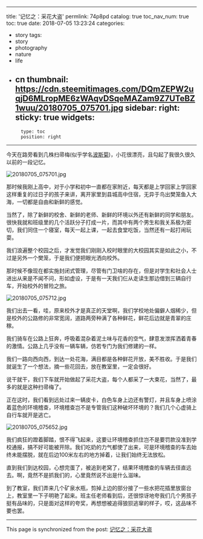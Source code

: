 
---
title: '记忆之：采花大盗'
permlink: 74p8pd
catalog: true
toc_nav_num: true
toc: true
date: 2018-07-05 13:23:24
categories:
- story
tags:
- story
- photography
- nature
- life
- cn
thumbnail: https://cdn.steemitimages.com/DQmZEPW2uqjD6MLropME6zWAqvDSqeMAZam9Z7UTeBZ1wuu/20180705_075701.jpg
sidebar:
    right:
        sticky: true
widgets:
    -
        type: toc
        position: right
---


今天在路旁看到几株扫帚梅(似乎学名[波斯菊](https://baike.baidu.com/item/波斯菊/1063757))，小花很漂亮，且勾起了我很久很久以前的一段记忆。

![20180705_075701.jpg](https://cdn.steemitimages.com/DQmZEPW2uqjD6MLropME6zWAqvDSqeMAZam9Z7UTeBZ1wuu/20180705_075701.jpg)

那时候我刚上高中，对于小学和初中一直都在家附近，每天都是上学回家上学回家这样重复的过日子的孩子来讲，离开家里到县城高中住宿，无异于鸟出樊笼鱼入大海，一切都是自由和新鲜的感觉。

当然了，除了新鲜的校舍、新鲜的老师、新鲜的环境以外还有新鲜的同学和朋友。很快我就和班级里的几个活跃分子打成一片，而其中有两个男生和我关系极为密切，我们同住一个寝室，每天一起上课，一起去食堂吃饭，当然还有一起打闹玩耍。

我们浪遍整个校园之后，才发觉我们刚刚入校时眼里的大校园其实是如此之小，不过是另外一个樊笼，于是我们便把眼光洒向校外。

那时候不像现在都实施封闭式管理，尽管有门卫啥的存在，但是对学生和社会人士进出从来是不闻不问，形如虚设，于是有一天我们仨从走读生那边借到三辆自行车，开始校外的冒险之旅。


![20180705_075712.jpg](https://cdn.steemitimages.com/DQmQpqLNMoF9y3Fp3eHw22kWKgN3yzMD27Z9433JQyUADNk/20180705_075712.jpg)

我们出去一看，哇，原来校外才是真正的天堂啊，我们学校地处偏僻人烟稀少，但是校外的公路修的非常宽阔，道路两旁种满了各种鲜花，鲜花后边就是青翠的庄稼。

我们骑车在公路上狂奔，呼吸着混杂着泥土味与花香的空气，肆意发泄挥洒着青春的激情。公路上几乎没有一辆车辆，仿若专门为我们修建的一样。

我们一路向西向西，到达一处花海，满目都是各种鲜花开放，美不胜收。于是我们就诞生了一个想法，摘一些花回去，放在教室里，一定会很好。

说干就干，我们下车就开始做起了采花大盗，每个人都采了一大束花，当然了，最多的就是这种扫帚梅了。

正在这时，我们看到远处过来一辆皮卡，白色车身上边还有警灯，并且车身上喷涂着蓝色的环境稽查，环境稽查岂不是专管我们这种破坏环境的？我们几个心虚骑上自行车就开是逃亡。

![20180705_075652.jpg](https://cdn.steemitimages.com/DQmcat6X2c1uXpV6HySjUFyGvENL6chKAdTygK5Z8wXiP4r/20180705_075652.jpg)

我们疯狂的蹬着脚踏，恨不得飞起来，这要让环境稽查抓住岂不是要罚款没准到学校通报，搞不好可能被开除。我们吃奶的力气都使了出来，可是环境稽查的车去始终未能摆脱，就在后边100米左右的地方掉着，让我们始终无法放松。

直到我们到达校园，心想完蛋了，被追到老窝了，结果环境稽查的车辆去径直远去。啊，竟然不是抓我们的，心里竟然说不出是什么滋味。

到了教室，我们弄来几个矿泉水瓶，剪掉上边的部分接了一些水把花插里放窗台上，教室里一下子明艳了起来。班主任老师看到后，还很惊讶地夸我们几个男孩子挺有品味的，只是面对这样的夸奖，再想想被追得狼狈逃窜的样子，哎，这品味不要也罢。

- - -

This page is synchronized from the post: [记忆之：采花大盗](https://steemit.com/@oflyhigh/74p8pd)
